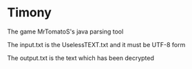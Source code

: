 # Timony
The game MrTomatoS's java parsing tool

The input.txt is the UselessTEXT.txt and it must be UTF-8 form

The output.txt is the text which has been decrypted
